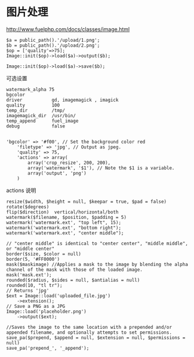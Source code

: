 图片处理
========

http://www.fuelphp.com/docs/classes/image.html
	
	$a = public_path().'/upload/1.png';
	$b = public_path().'/upload/2.png';
	$op = ['quality'=>75];
	Image::init($op)->load($a)->output($b);
	
	Image::init($op)->load($a)->save($b);

可选设置
	
	watermark_alpha 75
	bgcolor
	driver           gd, imagemagick , imagick
	quality          100
	temp_dir         /tmp/
	imagemagick_dir  /usr/bin/
	temp_append      fuel_image
	debug            false


	'bgcolor' => '#f00', // Set the background color red
        'filetype' => 'jpg', // Output as jpeg.
        'quality' => 75,
        'actions' => array(
            array('crop_resize', 200, 200),
            array('watermark', '$1'), // Note the $1 is a variable.
            array('output', 'png')
        )

actions 说明 

	resize($width, $height = null, $keepar = true, $pad = false)
	rotate($degrees)
	flip($direction)  vertical/horizontal/both
	watermark($filename, $position, $padding = 5) 
	watermark('watermark.ext', "top left", 15);
	watermark('watermark.ext', "bottom right");
	watermark('watermark.ext', "center middle");

	// "center middle" is identical to "center center", "middle middle", or "middle center"
	border($size, $color = null)
	border(5, '#FF0000')
	mask($maskimage) //Applies a mask to the image by blending the alpha channel of the mask with those of the loaded image.
	mask('mask.ext');
	rounded($radius, $sides = null, $antialias = null)
	rounded(10, "tl tr");
	// Returns 'jpg'
	$ext = Image::load('uploaded_file.jpg')
	    ->extension();
	// Save a PNG as a JPG
	Image::load('placeholder.png')
	    ->output($ext);
	
	//Saves the image to the same location with a prepended and/or appended filename, and optionally attempts to set permissions.
	save_pa($prepend, $append = null, $extension = null, $permissions = null)
	save_pa('prepend_', '_append');